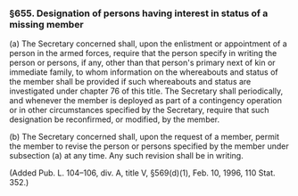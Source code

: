 ### §655. Designation of persons having interest in status of a missing member ###

(a) The Secretary concerned shall, upon the enlistment or appointment of a person in the armed forces, require that the person specify in writing the person or persons, if any, other than that person's primary next of kin or immediate family, to whom information on the whereabouts and status of the member shall be provided if such whereabouts and status are investigated under chapter 76 of this title. The Secretary shall periodically, and whenever the member is deployed as part of a contingency operation or in other circumstances specified by the Secretary, require that such designation be reconfirmed, or modified, by the member.

(b) The Secretary concerned shall, upon the request of a member, permit the member to revise the person or persons specified by the member under subsection (a) at any time. Any such revision shall be in writing.

(Added Pub. L. 104–106, div. A, title V, §569(d)(1), Feb. 10, 1996, 110 Stat. 352.)